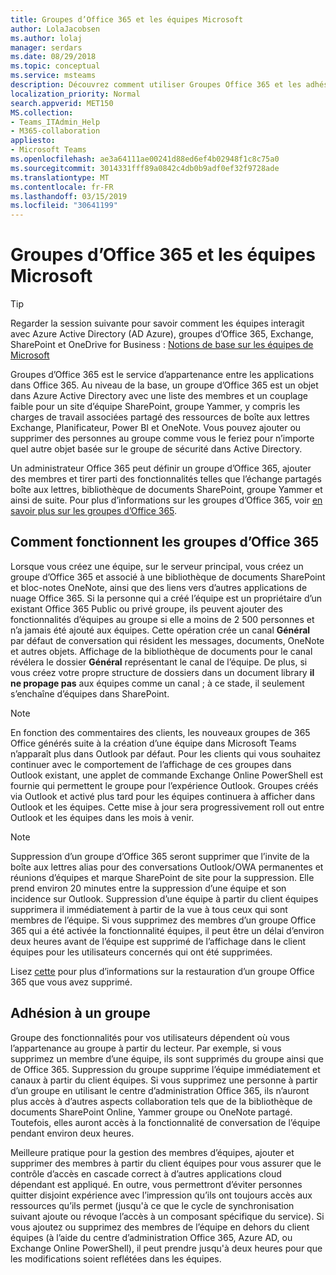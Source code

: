 ```yaml
---
title: Groupes d’Office 365 et les équipes Microsoft
author: LolaJacobsen
ms.author: lolaj
manager: serdars
ms.date: 08/29/2018
ms.topic: conceptual
ms.service: msteams
description: Découvrez comment utiliser Groupes Office 365 et les adhésions de groupe avec Microsoft Teams.
localization_priority: Normal
search.appverid: MET150
MS.collection:
- Teams_ITAdmin_Help
- M365-collaboration
appliesto:
- Microsoft Teams
ms.openlocfilehash: ae3a64111ae00241d88ed6ef4b02948f1c8c75a0
ms.sourcegitcommit: 3014331fff89a0842c4db0b9adf0ef32f9728ade
ms.translationtype: MT
ms.contentlocale: fr-FR
ms.lasthandoff: 03/15/2019
ms.locfileid: "30641199"
---
```

<a name="office-365-groups-and-microsoft-teams"></a>Groupes d’Office 365 et les équipes Microsoft
=====================================

> [!Tip]
> Regarder la session suivante pour savoir comment les équipes interagit avec Azure Active Directory (AD Azure), groupes d’Office 365, Exchange, SharePoint et OneDrive for Business : [Notions de base sur les équipes de Microsoft](https://aka.ms/teams-foundations)

Groupes d’Office 365 est le service d’appartenance entre les applications dans Office 365. Au niveau de la base, un groupe d’Office 365 est un objet dans Azure Active Directory avec une liste des membres et un couplage faible pour un site d’équipe SharePoint, groupe Yammer, y compris les charges de travail associées partagé des ressources de boîte aux lettres Exchange, Planificateur, Power BI et OneNote. Vous pouvez ajouter ou supprimer des personnes au groupe comme vous le feriez pour n’importe quel autre objet basée sur le groupe de sécurité dans Active Directory.

Un administrateur Office 365 peut définir un groupe d’Office 365, ajouter des membres et tirer parti des fonctionnalités telles que l’échange partagés boîte aux lettres, bibliothèque de documents SharePoint, groupe Yammer et ainsi de suite. Pour plus d’informations sur les groupes d’Office 365, voir [en savoir plus sur les groupes d’Office 365](https://support.office.com/article/Learn-about-Office-365-groups-b565caa1-5c40-40ef-9915-60fdb2d97fa2).

<a name="how-office-365-groups-work"></a>Comment fonctionnent les groupes d’Office 365
--------------------------

Lorsque vous créez une équipe, sur le serveur principal, vous créez un groupe d’Office 365 et associé à une bibliothèque de documents SharePoint et bloc-notes OneNote, ainsi que des liens vers d’autres applications de nuage Office 365. Si la personne qui a créé l’équipe est un propriétaire d’un existant Office 365 Public ou privé groupe, ils peuvent ajouter des fonctionnalités d’équipes au groupe si elle a moins de 2 500 personnes et n’a jamais été ajouté aux équipes. Cette opération crée un canal **Général** par défaut de conversation qui résident les messages, documents, OneNote et autres objets. Affichage de la bibliothèque de documents pour le canal révélera le dossier **Général** représentant le canal de l’équipe. De plus, si vous créez votre propre structure de dossiers dans un document library **il ne propage pas** aux équipes comme un canal ; à ce stade, il seulement s’enchaîne d’équipes dans SharePoint.

> [!NOTE]
> En fonction des commentaires des clients, les nouveaux groupes de 365 Office générés suite à la création d’une équipe dans Microsoft Teams n’apparaît plus dans Outlook par défaut. Pour les clients qui vous souhaitez continuer avec le comportement de l’affichage de ces groupes dans Outlook existant, une applet de commande Exchange Online PowerShell est fournie qui permettent le groupe pour l’expérience Outlook. Groupes créés via Outlook et activé plus tard pour les équipes continuera à afficher dans Outlook et les équipes. Cette mise à jour sera progressivement roll out entre Outlook et les équipes dans les mois à venir.

> [!NOTE]
> Suppression d’un groupe d’Office 365 seront supprimer que l’invite de la boîte aux lettres alias pour des conversations Outlook/OWA permanentes et réunions d’équipes et marque SharePoint de site pour la suppression. Elle prend environ 20 minutes entre la suppression d’une équipe et son incidence sur Outlook. Suppression d’une équipe à partir du client équipes supprimera il immédiatement à partir de la vue à tous ceux qui sont membres de l’équipe. Si vous supprimez des membres d’un groupe Office 365 qui a été activée la fonctionnalité équipes, il peut être un délai d’environ deux heures avant de l’équipe est supprimé de l’affichage dans le client équipes pour les utilisateurs concernés qui ont été supprimées.
>
>Lisez [cette](https://support.office.com/article/Restore-a-deleted-Office-365-Group-b7c66b59-657a-4e1a-8aa0-8163b1f4eb54) pour plus d’informations sur la restauration d’un groupe Office 365 que vous avez supprimé.

<a name="group-membership"></a>Adhésion à un groupe
----------------

Groupe des fonctionnalités pour vos utilisateurs dépendent où vous l’appartenance au groupe à partir du lecteur. Par exemple, si vous supprimez un membre d’une équipe, ils sont supprimés du groupe ainsi que de Office 365. Suppression du groupe supprime l’équipe immédiatement et canaux à partir du client équipes. Si vous supprimez une personne à partir d’un groupe en utilisant le centre d’administration Office 365, ils n’auront plus accès à d’autres aspects collaboration tels que de la bibliothèque de documents SharePoint Online, Yammer groupe ou OneNote partagé. Toutefois, elles auront accès à la fonctionnalité de conversation de l’équipe pendant environ deux heures.

Meilleure pratique pour la gestion des membres d’équipes, ajouter et supprimer des membres à partir du client équipes pour vous assurer que le contrôle d’accès en cascade correct à d’autres applications cloud dépendant est appliqué. En outre, vous permettront d’éviter personnes quitter disjoint expérience avec l’impression qu’ils ont toujours accès aux ressources qu’ils permet (jusqu'à ce que le cycle de synchronisation suivant ajoute ou révoque l’accès à un composant spécifique du service). Si vous ajoutez ou supprimez des membres de l’équipe en dehors du client équipes (à l’aide du centre d’administration Office 365, Azure AD, ou Exchange Online PowerShell), il peut prendre jusqu'à deux heures pour que les modifications soient reflétées dans les équipes.
